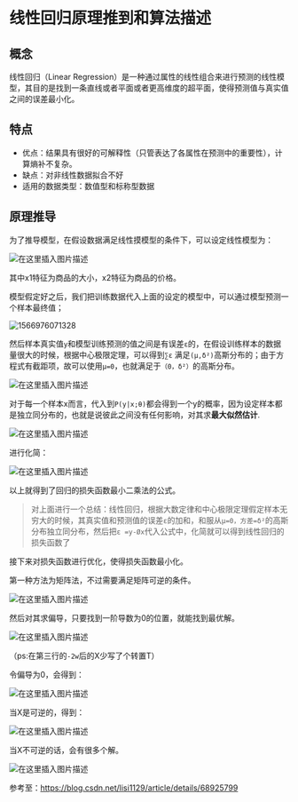 # 线性回归原理推到和算法描述

## 概念
线性回归（Linear Regression）是一种通过属性的线性组合来进行预测的线性模型，其目的是找到一条直线或者平面或者更高维度的超平面，使得预测值与真实值之间的误差最小化。
## 特点
- 优点：结果具有很好的可解释性（只管表达了各属性在预测中的重要性），计算熵补不复杂。
- 缺点：对非线性数据拟合不好
- 适用的数据类型：数值型和标称型数据

## 原理推导

​		为了推导模型，在假设数据满足线性摸模型的条件下，可以设定线性模型为：

![在这里插入图片描述](https://img-blog.csdnimg.cn/20190828150540674.png)

其中x1特征为商品的大小，x2特征为商品的价格。

模型假定好之后，我们把训练数据代入上面的设定的模型中，可以通过模型预测一个样本最终值；

![1566976071328](C:/Users/admin/AppData/Roaming/Typora/typora-user-images/1566976071328.png)

然后样本真实值`y`和模型训练预测的值之间是有误差`ε`的，在假设训练样本的数据量很大的时候，根据中心极限定理，可以得到`∑ε` 满足`(μ,δ²)`高斯分布的；由于方程式有截距项，故可以使用`μ=0`，也就满足于`（0，δ²）`的高斯分布。

![在这里插入图片描述](https://img-blog.csdnimg.cn/20190828151401347.png?x-oss-process=image/watermark,type_ZmFuZ3poZW5naGVpdGk,shadow_10,text_aHR0cHM6Ly9ibG9nLmNzZG4ubmV0L3dlaXhpbl80MjAxODY3MQ==,size_16,color_FFFFFF,t_70)

对于每一个样本x而言，代入到`P(y|x;θ)`都会得到一个y的概率，因为设定样本都是独立同分布的，也就是说彼此之间没有任何影响，对其求**最大似然估计**.

![在这里插入图片描述](https://img-blog.csdnimg.cn/20190828155153546.png?x-oss-process=image/watermark,type_ZmFuZ3poZW5naGVpdGk,shadow_10,text_aHR0cHM6Ly9ibG9nLmNzZG4ubmV0L3dlaXhpbl80MjAxODY3MQ==,size_16,color_FFFFFF,t_70)

进行化简：

![在这里插入图片描述](https://img-blog.csdnimg.cn/2019082815524264.png?x-oss-process=image/watermark,type_ZmFuZ3poZW5naGVpdGk,shadow_10,text_aHR0cHM6Ly9ibG9nLmNzZG4ubmV0L3dlaXhpbl80MjAxODY3MQ==,size_16,color_FFFFFF,t_70)

以上就得到了回归的损失函数最小二乘法的公式。

> 对上面进行一个总结：线性回归，根据大数定律和中心极限定理假定样本无穷大的时候，其真实值和预测值的误差`ε`的加和，和服从`μ=0，方差=δ²`的高斯分布独立同分布，然后把`ε =y-Øx`代入公式中，化简就可以得到线性回归的损失函数了



接下来对损失函数进行优化，使得损失函数最小化。

第一种方法为矩阵法，不过需要满足矩阵可逆的条件。

![在这里插入图片描述](https://img-blog.csdnimg.cn/20190828155259141.png?x-oss-process=image/watermark,type_ZmFuZ3poZW5naGVpdGk,shadow_10,text_aHR0cHM6Ly9ibG9nLmNzZG4ubmV0L3dlaXhpbl80MjAxODY3MQ==,size_16,color_FFFFFF,t_70)

然后对其求偏导，只要找到一阶导数为0的位置，就能找到最优解。

![在这里插入图片描述](https://img-blog.csdnimg.cn/20190828155323342.png)

（ps:在第三行的`-2w`后的X少写了个转置T）

令偏导为0，会得到：

![在这里插入图片描述](https://img-blog.csdnimg.cn/20190828155416361.png)

当X是可逆的，得到：

![在这里插入图片描述](https://img-blog.csdnimg.cn/20190828155434167.png)

当X不可逆的话，会有很多个解。

![在这里插入图片描述](https://img-blog.csdnimg.cn/20190828155449944.png)





参考至：<https://blog.csdn.net/lisi1129/article/details/68925799>